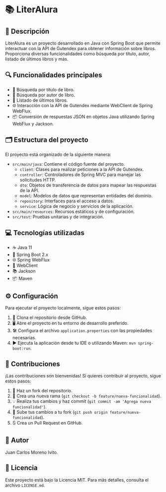 # 📚 LiterAlura

## 🌟 Descripción
LiterAlura es un proyecto desarrollado en Java con Spring Boot que permite interactuar con la API de Gutendex para obtener información sobre libros. Proporciona diversas funcionalidades como búsqueda por título, autor, listado de últimos libros y más.

## 🔍 Funcionalidades principales
- 🔎 Búsqueda por título de libro.
- 📝 Búsqueda por autor de libro.
- 📅 Listado de últimos libros.
- 🌐 Interacción con la API de Gutendex mediante WebClient de Spring WebFlux.
- 📦 Conversión de respuestas JSON en objetos Java utilizando Spring WebFlux y Jackson.

## 🗂️ Estructura del proyecto
El proyecto está organizado de la siguiente manera:
- `src/main/java`: Contiene el código fuente del proyecto.
  - `client`: Clases para realizar peticiones a la API de Gutendex.
  - `controller`: Controladores de Spring MVC para manejar las solicitudes HTTP.
  - `dto`: Objetos de transferencia de datos para mapear las respuestas de la API.
  - `model`: Modelos de datos que representan entidades del dominio.
  - `repository`: Interfaces para el acceso a datos.
  - `service`: Lógica de negocio y servicios de la aplicación.
- `src/main/resources`: Recursos estáticos y de configuración.
- `src/test`: Pruebas unitarias y de integración.

## 💻 Tecnologías utilizadas
- ☕ Java 11
- 🚀 Spring Boot 2.x
- 🌐 Spring WebFlux
- 🔄 WebClient
- 📚 Jackson
- 📦 Maven

## ⚙️ Configuración
Para ejecutar el proyecto localmente, sigue estos pasos:
1. 📂 Clona el repositorio desde GitHub.
2. 🖥️ Abre el proyecto en tu entorno de desarrollo preferido.
3. 🛠️ Configura el archivo `application.properties` con las propiedades necesarias.
4. ▶️ Ejecuta la aplicación desde tu IDE o utilizando Maven: `mvn spring-boot:run`.

## 🤝 Contribuciones
¡Las contribuciones son bienvenidas! Si quieres contribuir al proyecto, sigue estos pasos:
1. 🍴 Haz un fork del repositorio.
2. 🌿 Crea una nueva rama (`git checkout -b feature/nueva-funcionalidad`).
3. 💡 Realiza tus cambios y haz commit (`git commit -am 'Agrega nueva funcionalidad'`).
4. 🚀 Sube tus cambios a tu fork (`git push origin feature/nueva-funcionalidad`).
5. 🔃 Crea un Pull Request en GitHub.

## 👤 Autor
Juan Carlos Moreno Ivito.

## 📄 Licencia
Este proyecto está bajo la Licencia MIT. Para más detalles, consulta el archivo `LICENSE.md`.
